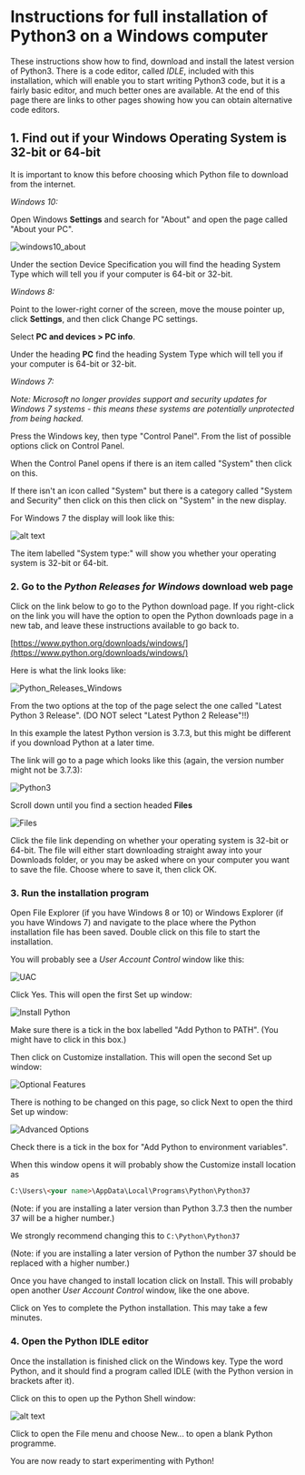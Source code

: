# Instructions for full installation of Python3 on a Windows computer

These instructions show how to find, download and install the latest version of Python3. There is a code editor, called *IDLE*, included with this installation, which will enable you to start writing Python3 code, but it is a fairly basic editor, and much better ones are available. At the end of this page there are links to other pages showing how you can obtain alternative code editors.

## 1. Find out if your Windows Operating System is 32-bit or 64-bit

It is important to know this before choosing which Python file to download from the internet.

*Windows 10:* 

Open Windows **Settings** and search for "About" and open the page called "About your PC".

![windows10_about](Windows10_system.png "Windows 10 System")

Under the section Device Specification you will find the heading System Type which will tell you if your computer is 64-bit or 32-bit.

*Windows 8:* 

Point to the lower-right corner of the screen, move the mouse pointer up, click **Settings**, and then click Change PC settings.

Select **PC and devices > PC info**.

Under the heading **PC** find the heading System Type which will tell you if your computer is 64-bit or 32-bit.

*Windows 7:* 

*Note: Microsoft no longer provides support and security updates for Windows 7 systems - this means these systems are potentially unprotected from being hacked.*

Press the Windows key, then type "Control Panel". From the list of possible options click on Control Panel.

When the Control Panel opens if there is an item called "System" then click on this. 

If there isn't an icon called "System" but there is a category called "System and Security" then click on this then click on "System" in the new display.

For Windows 7 the display will look like this:

![alt text](Windows7_OS.png "Operating system")

The item labelled "System type:" will show you whether your operating system is 32-bit or 64-bit.

### 2. Go to the *Python Releases for Windows* download web page

Click on the link below to go to the Python download page. If you right-click on the link you will have the option to open the Python downloads page in a new tab, and leave these instructions available to go back to.

[https://www.python.org/downloads/windows/](https://www.python.org/downloads/windows/)

Here is what the link looks like:

![Python_Releases_Windows](Releases_1.png "Python Releases for Windows")

From the two options at the top of the page select the one called "Latest Python 3 Release". (DO NOT select "Latest Python 2 Release"!!)

In this example the latest Python version is 3.7.3, but this might be different if you download Python at a later time.

The link will go to a page which looks like this (again, the version number might not be 3.7.3):

![Python3](Releases_2.png "Python 3")

Scroll down until you find a section headed **Files**

![Files](Files_to_choose.png "Files")

Click the file link depending on whether your operating system is 32-bit or 64-bit. The file will either start downloading straight away into your Downloads folder, or you may be asked where on your computer you want to save the file. Choose where to save it, then click OK.

### 3. Run the installation program

Open File Explorer (if you have Windows 8 or 10) or Windows Explorer (if you have Windows 7) and navigate to the place where the Python installation file has been saved. Double click on this file to start the installation.

You will probably see a *User Account Control* window like this:

![UAC](Security_warning.png "Security Warning")

Click Yes. This will open the first Set up window:

![Install Python](Setup_1.png "Setup 1")

Make sure there is a tick in the box labelled "Add Python to PATH". (You might have to click in this box.)

Then click on Customize installation. This will open the second Set up window:

![Optional Features](Setup_2.png "Setup 2")

There is nothing to be changed on this page, so click Next to open the third Set up window:

![Advanced Options](Setup_3_advised.png "Setup 3")

Check there is a tick in the box for "Add Python to environment variables".

When this window opens it will probably show the Customize install location as

```html
C:\Users\<your name>\AppData\Local\Programs\Python\Python37
```

(Note: if you are installing a later version than Python 3.7.3 then the number 37 will be a higher number.)

We strongly recommend changing this to ```C:\Python\Python37```

(Note: if you are installing a later version of Python the number 37 should be replaced with a higher number.)

Once you have changed to install location click on Install. This will probably open another *User Account Control* window, like the one above.

Click on Yes to complete the Python installation. This may take a few minutes.

### 4. Open the Python IDLE editor

Once the installation is finished click on the Windows key. Type the word Python, and it should find a program called IDLE (with the Python version in brackets after it).

Click on this to open up the Python Shell window:

![alt text](PythonShell.png "Shell")

Click to open the File menu and choose New... to open a blank Python programme.

You are now ready to start experimenting with Python!

